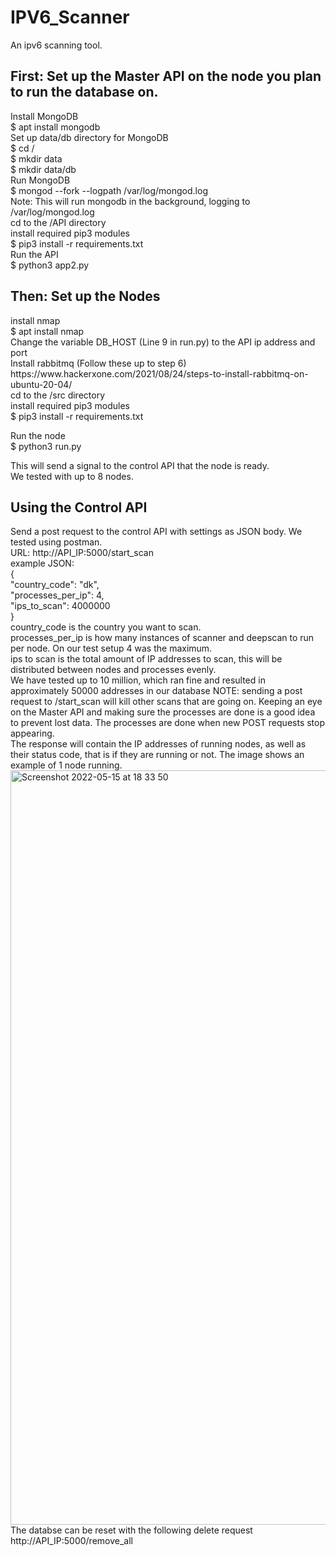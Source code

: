 # IPV6_Scanner
An ipv6 scanning tool.

<h2>First: Set up the Master API on the node you plan to run the database on.</h2>
Install MongoDB<br>
$ apt install mongodb<br>
Set up data/db directory for MongoDB<br>
$ cd /<br>
$ mkdir data<br>
$ mkdir data/db<br>
Run MongoDB<br>
$ mongod --fork --logpath /var/log/mongod.log<br>
Note: This will run mongodb in the background, logging to /var/log/mongod.log<br>
cd to the /API directory<br>
install required pip3 modules<br>
$ pip3 install -r requirements.txt<br>
Run the API<br>
$ python3 app2.py<br>
<h2>Then: Set up the Nodes</h2>
install nmap<br>
$ apt install nmap<br>
Change the variable DB_HOST (Line 9 in run.py) to the API ip address and port<br>
Install rabbitmq (Follow these up to step 6)<br>
https://www.hackerxone.com/2021/08/24/steps-to-install-rabbitmq-on-ubuntu-20-04/<br>
cd to the /src directory<br>
install required pip3 modules<br>
$ pip3 install -r requirements.txt<br>

Run the node<br>
$ python3 run.py

This will send a signal to the control API that the node is ready.<br>
We tested with up to 8 nodes.<br>
<h2>Using the Control API</h2>
Send a post request to the control API with settings as JSON body. We tested using postman.<br>
URL: http://API_IP:5000/start_scan<br>
example JSON:<br>
{<br>
    "country_code": "dk",<br>
    "processes_per_ip": 4,<br>
    "ips_to_scan": 4000000<br>
}<br>
country_code is the country you want to scan.<br>
processes_per_ip is how many instances of scanner and deepscan to run per node. On our test setup 4 was the maximum.<br>
ips to scan is the total amount of IP addresses to scan, this will be distributed between nodes and processes evenly.<br>
We have tested up to 10 million, which ran fine and resulted in approximately 50000 addresses in our database
NOTE: sending a post request to /start_scan will kill other scans that are going on. Keeping an eye on the Master API and making sure the processes are done is a good idea to prevent lost data. The processes are done when new POST requests stop appearing.<br>
The response will contain the IP addresses of running nodes, as well as their status code, that is if they are running or not.
The image shows an example of 1 node running.
<img width="1207" alt="Screenshot 2022-05-15 at 18 33 50" src="https://user-images.githubusercontent.com/62342382/168488494-bf9c2c98-f488-401d-b963-4874740410ba.png">

<br>
The databse can be reset with the following delete request<br>
http://API_IP:5000/remove_all





